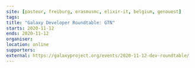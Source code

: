 ```yaml
---
site: [pasteur, freiburg, erasmusmc, elixir-it, belgium, genouest]
tags:
title: "Galaxy Developer Roundtable: GTN"
starts: 2020-11-12
ends: 2020-11-12
organiser:
location: online
supporters:
external: https://galaxyproject.org/events/2020-11-12-dev-roundtable/
---
```


